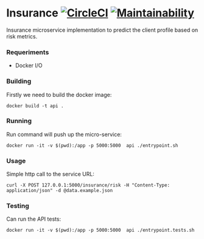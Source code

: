 # Insurance [![CircleCI](https://circleci.com/gh/alvaropaco/py-weather-micro-service.svg?style=svg)](https://circleci.com/gh/alvaropaco/py-weather-micro-service) [![Maintainability](https://api.codeclimate.com/v1/badges/3fc099559a53bc7800d0/maintainability)](https://codeclimate.com/github/alvaropaco/py-weather-micro-service/maintainability)

Insurance microservice implementation to predict the client profile based on risk metrics.

### Requeriments

* Docker I/O

### Building

Firstly we need to build the docker image:

`docker build -t api .` 

### Running

Run command will push up the micro-service:

`docker run -it -v $(pwd):/app -p 5000:5000  api ./entrypoint.sh` 

### Usage

Simple http call to the service URL:

`curl -X POST 127.0.0.1:5000/insurance/risk -H "Content-Type: application/json" -d @data.example.json` 

### Testing 

Can run the API tests:

`docker run -it -v $(pwd):/app -p 5000:5000  api ./entrypoint.tests.sh`
